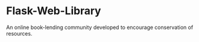 # Flask-Web-Library
An online book-lending community developed to encourage conservation of resources. 
